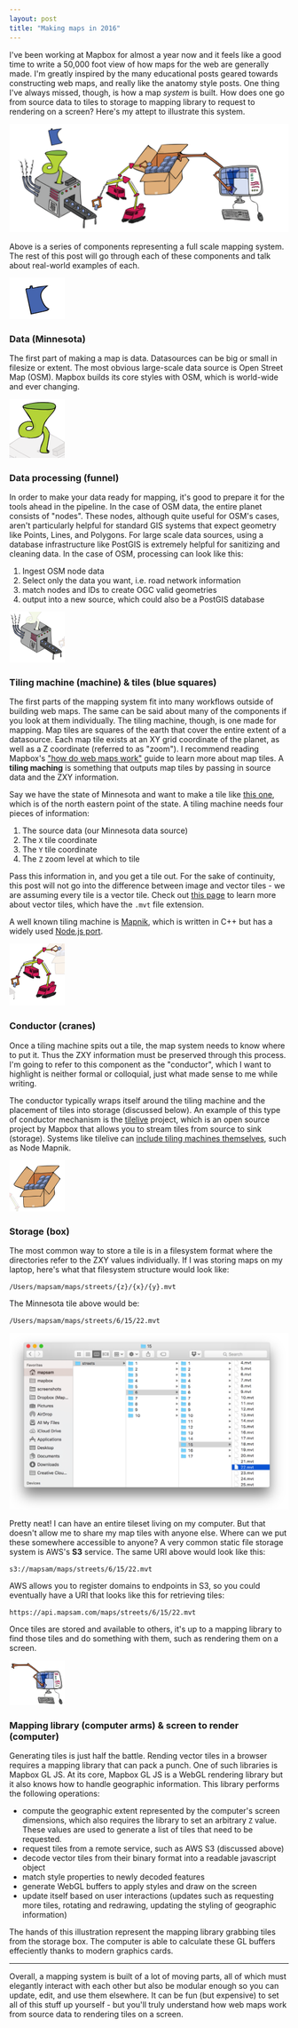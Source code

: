 ```yaml
---
layout: post
title: "Making maps in 2016"
---
```


<style>
aside {
  text-align: left;
}
aside img {
  width: 100px;
  margin: 0;
}
</style>

I've been working at Mapbox for almost a year now and it feels like a good time to write a 50,000 foot view of how maps for the web are generally made. I'm greatly inspired by the many educational posts geared towards constructing web maps, and really like the anatomy style posts. One thing I've always missed, though, is how a map _system_ is built. How does one go from source data to tiles to storage to mapping library to request to rendering on a screen? Here's my attept to illustrate this system.

![map system](/images/posts/map-company.png)

Above is a series of components representing a full scale mapping system. The rest of this post will go through each of these components and talk about real-world examples of each.

<aside><img src="/images/posts/system-data.png"></aside>

### Data (Minnesota)

The first part of making a map is data. Datasources can be big or small in filesize or extent. The most obvious large-scale data source is Open Street Map (OSM). Mapbox builds its core styles with OSM, which is world-wide and ever changing.

<aside><img src="/images/posts/system-funnel.png"></aside>

### Data processing (funnel)

In order to make your data ready for mapping, it's good to prepare it for the tools ahead in the pipeline. In the case of OSM data, the entire planet consists of "nodes". These nodes, although quite useful for OSM's cases, aren't particularly helpful for standard GIS systems that expect geometry like Points, Lines, and Polygons. For large scale data sources, using a database infrastructure like PostGIS is extremely helpful for sanitizing and cleaning data. In the case of OSM, processing can look like this:

1. Ingest OSM node data
1. Select only the data you want, i.e. road network information
1. match nodes and IDs to create OGC valid geometries
1. output into a new source, which could also be a PostGIS database

<aside><img src="/images/posts/system-machine.png"></aside>

### Tiling machine (machine) & tiles (blue squares)

The first parts of the mapping system fit into many workflows outside of building web maps. The same can be said about many of the components if you look at them individually. The tiling machine, though, is one made for mapping. Map tiles are squares of the earth that cover the entire extent of a datasource. Each map tile exists at an XY grid coordinate of the planet, as well as a Z coordinate (referred to as "zoom"). I recommend reading Mapbox's ["how do web maps work"](https://www.mapbox.com/help/how-web-maps-work/) guide to learn more about map tiles. A **tiling maching** is something that outputs map tiles by passing in source data and the ZXY information.

Say we have the state of Minnesota and want to make a tile like [this one](https://b.tiles.mapbox.com/v4/mapbox.mapbox-streets-v7/6/15/22.png?access_token=pk.eyJ1IjoibWFwc2FtIiwiYSI6ImNpaWR1MXlxcDAxMTJ1M2tzYWUyeTdpY24ifQ.QG1jCTgj-WYwJa2y1W0wMw), which is of the north eastern point of the state. A tiling machine needs four pieces of information:

1. The source data (our Minnesota data source)
1. The `X` tile coordinate
1. The `Y` tile coordinate
1. The `Z` zoom level at which to tile

Pass this information in, and you get a tile out. For the sake of continuity, this post will not go into the difference between image and vector tiles - we are assuming every tile is a vector tile. Check out [this page](https://www.mapbox.com/vector-tiles/) to learn more about vector tiles, which have the `.mvt` file extension.

A well known tiling machine is [Mapnik](mapnik.org), which is written in C++ but has a widely used [Node.js port](https://github.com/mapnik/node-mapnik).

<aside><img src="/images/posts/system-conductor.png"></aside>

### Conductor (cranes)

Once a tiling machine spits out a tile, the map system needs to know where to put it. Thus the ZXY information must be preserved through this process. I'm going to refer to this component as the "conductor", which I want to highlight is neither formal or colloquial, just what made sense to me while writing.

The conductor typically wraps itself around the tiling machine and the placement of tiles into storage (discussed below). An example of this type of conductor mechanism is the [tilelive](https://github.com/mapbox/tilelive) project, which is an open source project by Mapbox that allows you to stream tiles from source to sink (storage). Systems like tilelive can [include tiling machines themselves](https://github.com/mapbox/tilelive-bridge/blob/c945a3fa6f6825b279e05964bd053719ddd23030/package.json#L16), such as Node Mapnik.

<aside><img src="/images/posts/system-storage.png"></aside>

### Storage (box)

The most common way to store a tile is in a filesystem format where the directories refer to the ZXY values individually. If I was storing maps on my laptop, here's what that filesystem structure would look like:

```
/Users/mapsam/maps/streets/{z}/{x}/{y}.mvt
```

The Minnesota tile above would be:

```
/Users/mapsam/maps/streets/6/15/22.mvt
```

![file system](/images/posts/tile-file-system.png)

Pretty neat! I can have an entire tileset living on my computer. But that doesn't allow me to share my map tiles with anyone else. Where can we put these somewhere accessible to anyone? A very common static file storage system is AWS's **S3** service. The same URI above would look like this:

```
s3://mapsam/maps/streets/6/15/22.mvt
```

AWS allows you to register domains to endpoints in S3, so you could eventually have a URI that looks like this for retrieving tiles:

```
https://api.mapsam.com/maps/streets/6/15/22.mvt
```

Once tiles are stored and available to others, it's up to a mapping library to find those tiles and do something with them, such as rendering them on a screen.

<aside><img src="/images/posts/system-cpu.png"></aside>

### Mapping library (computer arms) & screen to render (computer)

Generating tiles is just half the battle. Rending vector tiles in a browser requires a mapping library that can pack a punch. One of such libraries is Mapbox GL JS. At its core, Mapbox GL JS is a WebGL rendering library but it also knows how to handle geographic information. This library performs the following operations:

* compute the geographic extent represented by the computer's screen dimensions, which also requires the library to set an arbitrary `Z` value. These values are used to generate a list of tiles that need to be requested.
* request tiles from a remote service, such as AWS S3 (discussed above)
* decode vector tiles from their binary format into a readable javascript object
* match style properties to newly decoded features
* generate WebGL buffers to apply styles and draw on the screen
* update itself based on user interactions (updates such as requesting more tiles, rotating and redrawing, updating the styling of geographic information)

The hands of this illustration represent the mapping library grabbing tiles from the storage box. The computer is able to calculate these GL buffers effeciently thanks to modern graphics cards.

---

Overall, a mapping system is built of a lot of moving parts, all of which must elegantly interact with each other but also be modular enough so you can update, edit, and use them elsewhere. It can be fun (but expensive) to set all of this stuff up yourself - but you'll truly understand how web maps work from source data to rendering tiles on a screen.
